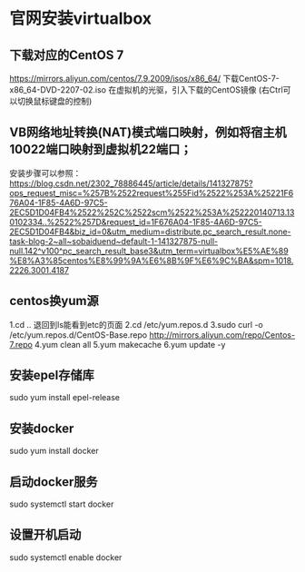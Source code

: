 # 官网安装virtualbox
## 下载对应的CentOS 7 
https://mirrors.aliyun.com/centos/7.9.2009/isos/x86_64/
下载CentOS-7-x86_64-DVD-2207-02.iso
在虚拟机的光驱，引入下载的CentOS镜像
(右Ctrl可以切换鼠标键盘的控制)
## VB网络地址转换(NAT)模式端口映射，例如将宿主机10022端口映射到虚拟机22端口；
 安装步骤可以参照：
 https://blog.csdn.net/2302_78886445/article/details/141327875?ops_request_misc=%257B%2522request%255Fid%2522%253A%25221F676A04-1F85-4A6D-97C5-2EC5D1D04FB4%2522%252C%2522scm%2522%253A%252220140713.130102334..%2522%257D&request_id=1F676A04-1F85-4A6D-97C5-2EC5D1D04FB4&biz_id=0&utm_medium=distribute.pc_search_result.none-task-blog-2~all~sobaiduend~default-1-141327875-null-null.142^v100^pc_search_result_base3&utm_term=virtualbox%E5%AE%89%E8%A3%85centos%E8%99%9A%E6%8B%9F%E6%9C%BA&spm=1018.2226.3001.4187

 ## centos换yum源
 1.cd .. 退回到ls能看到etc的页面
 2.cd /etc/yum.repos.d
 3.sudo curl -o /etc/yum.repos.d/CentOS-Base.repo http://mirrors.aliyun.com/repo/Centos-7.repo
 4.yum clean all
 5.yum makecache
 6.yum update -y

 ## 安装epel存储库
 sudo yum install epel-release
 ## 安装docker
 sudo yum install docker
 ## 启动docker服务
 sudo systemctl start docker
 ## 设置开机启动
 sudo systemctl enable docker